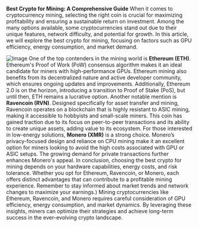 **Best Crypto for Mining: A Comprehensive Guide**
When it comes to cryptocurrency mining, selecting the right coin is crucial for maximizing profitability and ensuring a sustainable return on investment. Among the many options available, some cryptocurrencies stand out due to their unique features, network difficulty, and potential for growth. In this article, we will explore the best crypto for mining, focusing on factors such as GPU efficiency, energy consumption, and market demand.

![Image](https://github.com/user-attachments/assets/d7419ec9-dc67-403f-bf28-8faea5f1f74f)
One of the top contenders in the mining world is **Ethereum (ETH)**. Ethereum's Proof of Work (PoW) consensus algorithm makes it an ideal candidate for miners with high-performance GPUs. Ethereum mining also benefits from its decentralized nature and active developer community, which ensures ongoing updates and improvements. Additionally, Ethereum 2.0 is on the horizon, introducing a transition to Proof of Stake (PoS), but until then, ETH remains a lucrative option.
Another notable mention is **Ravencoin (RVN)**. Designed specifically for asset transfer and mining, Ravencoin operates on a blockchain that is highly resistant to ASIC mining, making it accessible to hobbyists and small-scale miners. This coin has gained traction due to its focus on peer-to-peer transactions and its ability to create unique assets, adding value to its ecosystem.
For those interested in low-energy solutions, **Monero (XMR)** is a strong choice. Monero’s privacy-focused design and reliance on CPU mining make it an excellent option for miners looking to avoid the high costs associated with GPU or ASIC setups. The growing demand for private transactions further enhances Monero's appeal.
In conclusion, choosing the best crypto for mining depends on your hardware capabilities, energy costs, and risk tolerance. Whether you opt for Ethereum, Ravencoin, or Monero, each offers distinct advantages that can contribute to a profitable mining experience. Remember to stay informed about market trends and network changes to maximize your earnings.)
Mining cryptocurrencies like Ethereum, Ravencoin, and Monero requires careful consideration of GPU efficiency, energy consumption, and market dynamics. By leveraging these insights, miners can optimize their strategies and achieve long-term success in the ever-evolving crypto landscape. 

